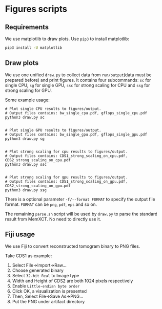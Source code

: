 # Figures scripts

## Requirements

We use matplotlib to draw plots. Use `pip3` to install matplotlib:

```bash
pip3 install -U matplotlib
```

## Draw plots

We use one unified `draw.py` to collect data from `run/output`(data must be prepared before) and print figures. It contains four subcommands: `sc` for single CPU, `sg` for single GPU, `ssc` for strong scaling for CPU and `ssg` for strong scaling for GPU.

Some example usage:

```shell
# Plot single CPU results to figures/output.
# Output files contains: bw_single_cpu.pdf, gflops_single_cpu.pdf
python3 draw.py sc


# Plot single GPU results to figures/output.
# Output files contains: bw_single_gpu.pdf, gflops_single_gpu.pdf
python3 draw.py sg


# Plot strong scaling for cpu results to figures/output.
# Output files contains: CDS1_strong_scaling_on_cpu.pdf, CDS2_strong_scaling_on_cpu.pdf
python3 draw.py ssc


# Plot strong scaling for gpu results to figures/output.
# Output files contains: CDS1_strong_scaling_on_gpu.pdf, CDS2_strong_scaling_on_gpu.pdf
python3 draw.py ssg

```

There is a optional parameter `-f/--format FORMAT` to specify the output file format. `FORMAT` can be `png`, `pdf`, `eps` and so on.

The remaining `parse.sh` script will be used by `draw.py` to parse the standard result from MemXCT. No need to directly use it.

## Fiji usage

We use Fiji to convert reconstructed tomogram binary to PNG files.

Take CDS1 as example:

1. Select File->Import->Raw...
2. Choose generated binary
3. Select `32-bit Real` to Image type
4. Width and Height of CDS2 are both 1024 pixels respectively
5. Enable `Little-endian byte order`
6. Click OK, a visualization is presented
7. Then, Select File->Save As->PNG...
8. Put the PNG under artifact directory
